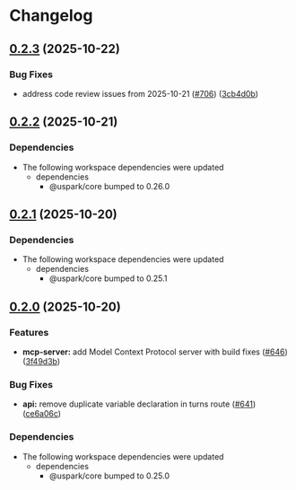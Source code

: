 # Changelog

## [0.2.3](https://github.com/uspark-hq/uspark/compare/mcp-server-v0.2.2...mcp-server-v0.2.3) (2025-10-22)


### Bug Fixes

* address code review issues from 2025-10-21 ([#706](https://github.com/uspark-hq/uspark/issues/706)) ([3cb4d0b](https://github.com/uspark-hq/uspark/commit/3cb4d0ba7e84a69999a69d8fa336e1e12dd359fa))

## [0.2.2](https://github.com/uspark-hq/uspark/compare/mcp-server-v0.2.1...mcp-server-v0.2.2) (2025-10-21)


### Dependencies

* The following workspace dependencies were updated
  * dependencies
    * @uspark/core bumped to 0.26.0

## [0.2.1](https://github.com/uspark-hq/uspark/compare/mcp-server-v0.2.0...mcp-server-v0.2.1) (2025-10-20)


### Dependencies

* The following workspace dependencies were updated
  * dependencies
    * @uspark/core bumped to 0.25.1

## [0.2.0](https://github.com/uspark-hq/uspark/compare/mcp-server-v0.1.0...mcp-server-v0.2.0) (2025-10-20)


### Features

* **mcp-server:** add Model Context Protocol server with build fixes ([#646](https://github.com/uspark-hq/uspark/issues/646)) ([3f49d3b](https://github.com/uspark-hq/uspark/commit/3f49d3beac31c5b8359480fe1fa6c5c8b97cfa5b))


### Bug Fixes

* **api:** remove duplicate variable declaration in turns route ([#641](https://github.com/uspark-hq/uspark/issues/641)) ([ce6a06c](https://github.com/uspark-hq/uspark/commit/ce6a06c679b17725495581faeed71e16926015e8))


### Dependencies

* The following workspace dependencies were updated
  * dependencies
    * @uspark/core bumped to 0.25.0
